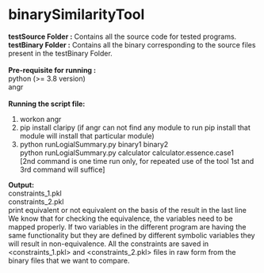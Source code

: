 # binarySimilarityTool
**testSource Folder :** Contains all the source code for tested programs.<br />
**testBinary Folder :** Contains all the binary corresponding to the source files present in the testBinary Folder.
<br />
<br />
**Pre-requisite for running :**
                <br />python (>= 3.8 version)
                <br />angr
                <br /><br />
**Running the script file:**
1. workon angr
2. pip install claripy (if angr can not find any module to run pip install that module will install that particular module)
3. python runLogialSummary.py binary1 binary2
<br />python runLogialSummary.py calculator calculator.essence.case1
<br />[2nd command is one time run only, for repeated use of the tool 1st and 3rd command will suffice]

**Output:** <br />
	constraints_1.pkl <br />
  constraints_2.pkl <br />
  print equivalent or not equivalent on the basis of the result in the last line
<br />
We know that for checking the equivalence, the variables need to be mapped properly. If two variables in the different program are having the same functionality but they are defined by different symbolic variables they will result in non-equivalence. All the constraints are saved in <constraints_1.pkl> and <constraints_2.pkl> files in raw form from the binary files that we want to compare. 

